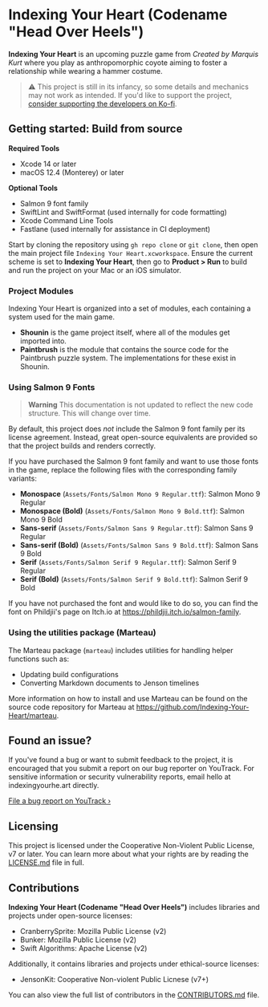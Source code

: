 # Indexing Your Heart (Codename "Head Over Heels")

**Indexing Your Heart** is an upcoming puzzle game from _Created by Marquis Kurt_
where you play as anthropomorphic coyote aiming to foster a relationship while
wearing a hammer costume.

> :warning: This project is still in its infancy, so some details and mechanics may
> not work as intended. If you'd like to support the project,
> [consider supporting the developers on Ko-fi][kofi].

[kofi]: https://ko-fi.com/marquiskurt
[gh-badge]: https://github.com/Indexing-Your-Heart/head-over-heels/actions/workflows/tests.yml/badge.svg

## Getting started: Build from source

**Required Tools**

- Xcode 14 or later
- macOS 12.4 (Monterey) or later

**Optional Tools**

- Salmon 9 font family
- SwiftLint and SwiftFormat (used internally for code formatting)
- Xcode Command Line Tools
- Fastlane (used internally for assistance in CI deployment)

Start by cloning the repository using `gh repo clone` or `git clone`, then open the
main project file `Indexing Your Heart.xcworkspace`. Ensure the current scheme is
set to **Indexing Your Heart**, then go to **Product > Run** to build and run the
project on your Mac or an iOS simulator.

### Project Modules

Indexing Your Heart is organized into a set of modules, each containing a system
used for the main game.

- **Shounin** is the game project itself, where all of the modules get imported
  into.
- **Paintbrush** is the module that contains the source code for the Paintbrush
  puzzle system. The implementations for these exist in Shounin.

### Using Salmon 9 Fonts

> **Warning**
> This documentation is not updated to reflect the new code structure. This will
> change over time.

By default, this project does _not_ include the Salmon 9 font family per its license
agreement. Instead, great open-source equivalents are provided so that the project
builds and renders correctly.

If you have purchased the Salmon 9 font family and want to use those fonts in the
game, replace the following files with the corresponding family variants:

- **Monospace** (`Assets/Fonts/Salmon Mono 9 Regular.ttf`): Salmon Mono 9
  Regular
- **Monospace (Bold)** (`Assets/Fonts/Salmon Mono 9 Bold.ttf`): Salmon Mono 9
  Bold
- **Sans-serif** (`Assets/Fonts/Salmon Sans 9 Regular.ttf`): Salmon Sans 9
  Regular
- **Sans-serif (Bold)** (`Assets/Fonts/Salmon Sans 9 Bold.ttf`): Salmon Sans 9
  Bold
- **Serif** (`Assets/Fonts/Salmon Serif 9 Regular.ttf`): Salmon Serif 9
  Regular
- **Serif (Bold)** (`Assets/Fonts/Salmon Serif 9 Bold.ttf`): Salmon Serif 9
  Bold

If you have not purchased the font and would like to do so, you can find the font on
Phildjii's page on Itch.io at https://phildjii.itch.io/salmon-family.

### Using the utilities package (Marteau)

The Marteau package (`marteau`) includes utilities for handling helper functions
such as:

- Updating build configurations
- Converting Markdown documents to Jenson timelines

More information on how to install and use Marteau can be found on the source code
repository for Marteau at https://github.com/Indexing-Your-Heart/marteau.

## Found an issue?

If you've found a bug or want to submit feedback to the project, it is encouraged
that you submit a report on our bug reporter on YouTrack. For sensitive information
or security vulnerability reports, email hello at indexingyourhe.art directly.

[File a bug report on YouTrack &rsaquo;][youtrack]

## Licensing

This project is licensed under the Cooperative Non-Violent Public License, v7 or
later. You can learn more about what your rights are by reading the
[LICENSE.md](./LICENSE.md) file in full.

## Contributions

**Indexing Your Heart (Codename "Head Over Heels")** includes libraries and projects
under open-source licenses:

- CranberrySprite: Mozilla Public License (v2)
- Bunker: Mozilla Public License (v2)
- Swift Algorithms: Apache License (v2)

Additionally, it contains libraries and projects under ethical-source licenses:

- JensonKit: Cooperative Non-violent Public Licnese (v7+)

You can also view the full list of contributors in the
[CONTRIBUTORS.md](./CONTRIBUTORS.md) file.

[youtrack]: https://youtrack.marquiskurt.net/youtrack/newIssue?project=HOH
